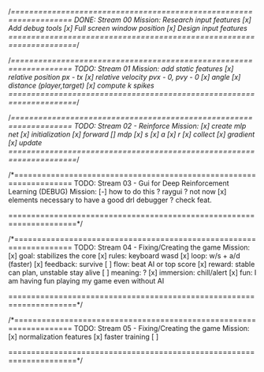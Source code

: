 /*===================================================================
    DONE: Stream 00
    Mission: Research input features
    [x] Add debug tools
    [x] Full screen window position
    [x] Design input features
=====================================================================*/

/*===================================================================
    TODO: Stream 01
    Mission: add static features
    [x] relative position px - tx
    [x] relative velocity pvx - 0, pvy - 0
    [x] angle
    [x] distance (player,target)
    [x] compute k spikes
=====================================================================*/

/*===================================================================
    TODO: Stream 02 - Reinforce 
    Mission:
    [x] create mlp net
    [x] initialization
    [x] forward
    [] mdp
        [x] s
        [x] a
        [x] r
    [x] collect
    [x] gradient
    [x] update
=====================================================================*/

/*===================================================================
    TODO: Stream 03 - Gui for Deep Reinforcement Learning (DEBUG)
    Mission:
    [-] how to do this ? raygui ? not now
    [x] elements necessary to have a good drl debugger ? check feat.

=====================================================================*/

/*===================================================================
    TODO: Stream 04 - Fixing/Creating the game 
    Mission:
    [x] goal: stabilizes the core
    [x] rules: keyboard wasd
    [x] loop: w/s + a/d (faster)
    [x] feedback: survive
    [ ] flow: beat AI or top score
    [x] reward: stable can plan, unstable stay alive
    [ ] meaning: ?
    [x] immersion: chill/alert 
    [x] fun: I am having fun playing my game even without AI
    
=====================================================================*/

/*===================================================================
    TODO: Stream 05 - Fixing/Creating the game 
    Mission:
    [x] normalization features
    [x] faster training
    [ ]
    
=====================================================================*/
